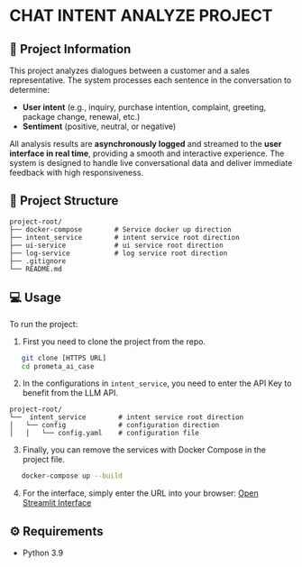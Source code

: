# CHAT INTENT ANALYZE PROJECT

## 📌 Project Information

This project analyzes dialogues between a customer and a sales representative. The system processes each sentence in the conversation to determine:

- **User intent** (e.g., inquiry, purchase intention, complaint, greeting, package change, renewal, etc.)
- **Sentiment** (positive, neutral, or negative)

All analysis results are **asynchronously logged** and streamed to the **user interface in real time**, providing a smooth and interactive experience. The system is designed to handle live conversational data and deliver immediate feedback with high responsiveness.

## 📁 Project Structure
```
project-root/
├── docker-compose        # Service docker up direction                            
├── intent_service        # intent service root direction                                              
├── ui-service            # ui service root direction
├── log-service           # log service root direction
├── .gitignore                
└── README.md                             
```

## 💻 Usage

To run the project:
1. First you need to clone the project from the repo.
```bash
   git clone [HTTPS URL]
   cd prometa_ai_case
   ```
2. In the configurations in `intent_service`, you need to enter the API Key to benefit from the LLM API.
```
project-root/                          
└──  intent_service        # intent service root direction
│   └── config             # configuration direction
│   │   └── config.yaml    # configuration file
```

3. Finally, you can remove the services with Docker Compose in the project file.
```bash
   docker-compose up --build
   ```
4. For the interface, simply enter the URL into your browser: [Open Streamlit Interface](http://localhost:8502/)


## ⚙️ Requirements

- Python 3.9
